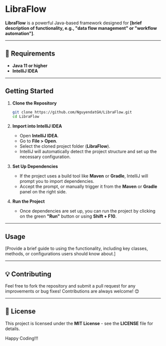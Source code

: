 # LibraFlow

**LibraFlow** is a powerful Java-based framework designed for **[brief description of functionality, e.g., "data flow management" or "workflow automation"]**.

---

## 🌟 **Requirements**
- **Java 11 or higher**
- **IntelliJ IDEA**

---

## **Getting Started**

1. **Clone the Repository**
    ```bash
    git clone https://github.com/NguyendatGH/LibraFlow.git
    cd LibraFlow
    ```

2. **Import into IntelliJ IDEA**
    - Open **IntelliJ IDEA**.
    - Go to **File > Open**.
    - Select the cloned project folder (**LibraFlow**).
    - IntelliJ will automatically detect the project structure and set up the necessary configuration.

3. **Set Up Dependencies**
    - If the project uses a build tool like **Maven** or **Gradle**, IntelliJ will prompt you to import dependencies.
    - Accept the prompt, or manually trigger it from the **Maven** or **Gradle** panel on the right side.

4. **Run the Project**
    - Once dependencies are set up, you can run the project by clicking on the green **"Run"** button or using **Shift + F10**.

---

## **Usage**

[Provide a brief guide to using the functionality, including key classes, methods, or configurations users should know about.]

---

## 💡 **Contributing**

Feel free to fork the repository and submit a pull request for any improvements or bug fixes! Contributions are always welcome! 😊

---

## 📜 **License**

This project is licensed under the **MIT License** - see the **LICENSE** file for details.

Happy Coding!!!
